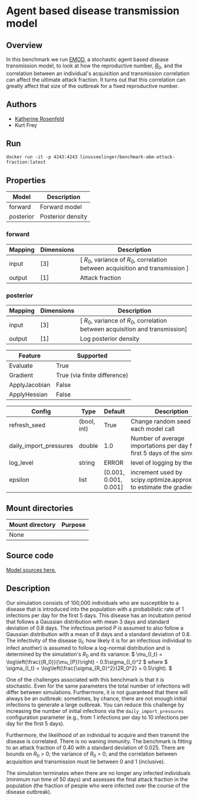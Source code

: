 # Agent based disease transmission model

## Overview

In this benchmark we run [EMOD](https://docs.idmod.org/projects/emod-generic/en/latest/index.html), a stochastic agent based disease transmission model, to look at how the reproductive number, [$R_0$](https://en.wikipedia.org/wiki/Basic_reproduction_number), and the correlation between an individual's acquisition and transmission correlation can affect the ultimate attack fraction. It turns out that this correlation can greatly affect that size of the outbreak for a fixed reproductive number. 


## Authors
- [Katherine Rosenfeld](mailto:krosenf@gmail.com)
- Kurt Frey

## Run
```
docker run -it -p 4243:4243 linusseelinger/benchmark-abm-attack-fraction:latest
```

## Properties

Model | Description
---|---
forward | Forward model
posterior | Posterior density

### forward
Mapping | Dimensions | Description
---|---|---
input | [3] | [ $R_0$, variance of $R_0$, correlation between acquisition and transmission ]
output | [1] | Attack fraction

### posterior
Mapping | Dimensions | Description
---|---|---
input | [3] | [ $R_0$, variance of $R_0$, correlation between acquisition and transmission]
output | [1] | Log posterior density

Feature | Supported
---|---
Evaluate | True
Gradient | True (via finite difference)
ApplyJacobian | False
ApplyHessian | False

Config | Type | Default | Description
---|---|---|---
refresh_seed | (bool, int)| True | Change random seed for each model call
daily_import_pressures | double | 1.0 | Number of average importations per day for the first 5 days of the simulation
log_level | string | ERROR | level of logging by the model
epsilon | list | [0.001, 0.001, 0.001] | increment used by scipy.optimize.approx_fprime to estimate the gradient

## Mount directories
Mount directory | Purpose
---|---
None |

## Source code

[Model sources here.](https://github.com/UM-Bridge/benchmarks/tree/main/benchmarks/abm-attack-fraction)

## Description

Our simulation consists of 100,000 individuals who are susceptible to a disease that is introduced into the population with a probabilistic rate of 1 infections per day for the first 5 days. This disease has an incubation period that follows a Gaussian distribution with mean 3 days and standard deviation of 0.8 days. The infectious period $P$ is assumed to also follow a Gaussian distribution with a mean of 8 days and a standard deviation of 0.8. The infectivity of the disease ($I_t$; how likely it is for an infectious individual to infect another) is assumed to follow a log-normal distribution and is determined by the simulation's $R_0$ and its variance:
$ \mu_{I_t} = \log\left(\frac{{R_0}}{\mu_{P}}\right) - 0.5\sigma_{I_t}^2 $
where 
$ \sigma_{I_t} = \log\left(\frac{\sigma_{R_0}^2}{2R_0^2} + 0.5\right). $

One of the challenges associated with this benchmark is that it is stochastic.  Even for the same parameters the total number of infections will differ between simulations. Furthermore, it is not guaranteed that there will always be an outbreak: sometimes, by chance, there are not enough initial infections to generate a large outbreak.  You can reduce this challenge by increasing the number of initial infections via the `daily_import_pressures` configuration parameter (e.g., from 1 infections per day to 10 infections per day for the first 5 days).

Furthermore, the likelihood of an individual to acquire and then transmit the disease is correlated. There is no waning immunity. The benchmark is fitting to an attack fraction of 0.40 with a standard deviation of 0.025. There are bounds on $R_0$ > 0; the variance of $R_0$ > 0; and the correlation between acquisition and transmission must lie between 0 and 1 (inclusive).

The simulation terminates when there are no longer any infected individuals (minimum run time of 50 days) and assesses the final attack fraction in the population (the fraction of people who were infected over the course of the disease outbreak).


